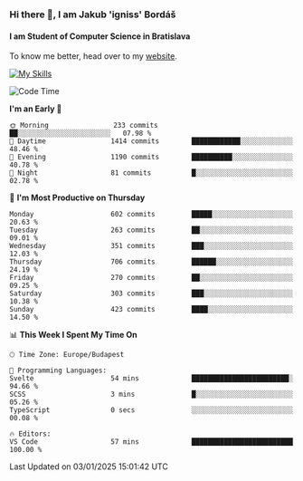 ### Hi there 👋, I am Jakub 'igniss' Bordáš

#### I am Student of Computer Science in Bratislava
To know me better, head over to my [website](https://bordas.sk).

[![My Skills](https://skillicons.dev/icons?i=js,html,css,figma,svelte,java,kotlin,python,postgresql,typescript,nest,nodejs)](https://bordas.sk)


<!--START_SECTION:waka-->
![Code Time](http://img.shields.io/badge/Code%20Time-1%2C614%20hrs%2035%20mins-blue)

**I'm an Early 🐤** 

```text
🌞 Morning                233 commits         ██░░░░░░░░░░░░░░░░░░░░░░░   07.98 % 
🌆 Daytime                1414 commits        ████████████░░░░░░░░░░░░░   48.46 % 
🌃 Evening                1190 commits        ██████████░░░░░░░░░░░░░░░   40.78 % 
🌙 Night                  81 commits          █░░░░░░░░░░░░░░░░░░░░░░░░   02.78 % 
```
📅 **I'm Most Productive on Thursday** 

```text
Monday                   602 commits         █████░░░░░░░░░░░░░░░░░░░░   20.63 % 
Tuesday                  263 commits         ██░░░░░░░░░░░░░░░░░░░░░░░   09.01 % 
Wednesday                351 commits         ███░░░░░░░░░░░░░░░░░░░░░░   12.03 % 
Thursday                 706 commits         ██████░░░░░░░░░░░░░░░░░░░   24.19 % 
Friday                   270 commits         ██░░░░░░░░░░░░░░░░░░░░░░░   09.25 % 
Saturday                 303 commits         ███░░░░░░░░░░░░░░░░░░░░░░   10.38 % 
Sunday                   423 commits         ████░░░░░░░░░░░░░░░░░░░░░   14.50 % 
```


📊 **This Week I Spent My Time On** 

```text
🕑︎ Time Zone: Europe/Budapest

💬 Programming Languages: 
Svelte                   54 mins             ████████████████████████░   94.66 % 
SCSS                     3 mins              █░░░░░░░░░░░░░░░░░░░░░░░░   05.26 % 
TypeScript               0 secs              ░░░░░░░░░░░░░░░░░░░░░░░░░   00.08 % 

🔥 Editors: 
VS Code                  57 mins             █████████████████████████   100.00 % 
```


 Last Updated on 03/01/2025 15:01:42 UTC
<!--END_SECTION:waka-->
